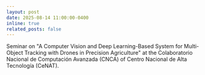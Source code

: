 ```yaml
---
layout: post
date: 2025-08-14 11:00:00-0400
inline: true
related_posts: false
---
```


Seminar on "A Computer Vision and Deep Learning-Based System for Multi-Object Tracking with Drones in Precision Agriculture" at the Colaboratorio Nacional de Computación Avanzada (CNCA) of Centro Nacional de Alta Tecnología (CeNAT).
